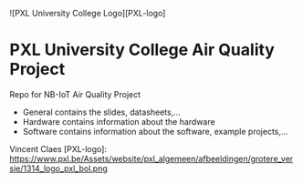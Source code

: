![PXL University College Logo][PXL-logo]
# PXL University College Air Quality Project 
Repo for NB-IoT Air Quality Project

- General contains the slides, datasheets,...
- Hardware contains information about the hardware
- Software contains information about the software, example projects,...



Vincent Claes
[PXL-logo]: https://www.pxl.be/Assets/website/pxl_algemeen/afbeeldingen/grotere_versie/1314_logo_pxl_bol.png
